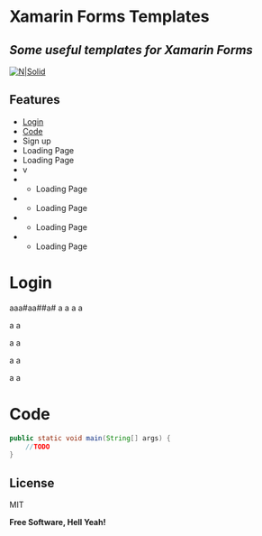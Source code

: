 
# Xamarin Forms Templates
## _Some useful templates for Xamarin Forms_

[![N|Solid](https://cldup.com/dTxpPi9lDf.thumb.png)](https://nodesource.com/products/nsolid)
## Features
- [Login](##Login)
-  [Code](#code)
- Sign up
- Loading Page
- Loading Page
- v
- - Loading Page
- - Loading Page
- - Loading Page
- - Loading Page









# Login

aaa#aa##a#
a
a
a
a

a
a

a
a

a
a

a
a


# Code

```java
public static void main(String[] args) {
	//TODO
}
```

## License

MIT

**Free Software, Hell Yeah!**

